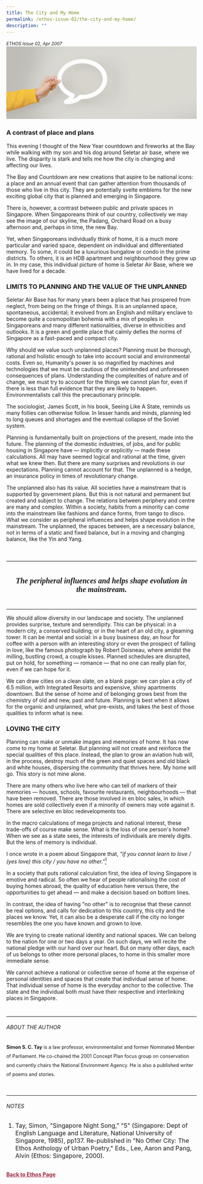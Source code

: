 ```yaml
---
title: The City and My Home
permalink: /ethos-issue-02/the-city-and-my-home/
description: ""
---
```

<style>
	
.back a
{
	color: #9f2943;
	font-weight: bold;
}

.bullet li
{
	font-size:16px;
}
	
.break
{
   border-top: 1px solid  black;
   border-bottom: 1px solid black;
	 padding:20px;
	text-align:center;
	margin-top:50px;
}
	
.break1
{
font-family: Georgia;
	font-size:20px;
	font-style: italic;
	font-weight: bold;
}
	
.maroon h5	
{
	color: white;
	text-align: center;
	font-size: 24px;
}	

.author
{
border-bottom: 1px solid black;
margin-top:40px;
padding-bottom:30px;
border-top: 1px solid black;	

}

.author p {
	font-size: 0.9em;
	line-height:24px !important;
	}	
	
.adapted
{
border-bottom: 1px solid black;
margin-top:40px;
padding-bottom:30px;
}	
	
.adapted p
{
	font-size: 0.9em;
	line-height:24px !important;
}
	
	
.small-text
{
font-size:16px;
}
	
	
	
</style>

<em><small>ETHOS Issue 02, Apr 2007</small></em>
<img src="/images/Landing_Banner_Images/banner_opinion.jpg">



<h3>A contrast of place and plans</h3>

<p>This evening I thought of the New Year countdown and fireworks at the Bay while walking with my son and his dog around Seletar air base, where we live. The disparity is stark and tells me how the city is changing and affecting our lives.</p>

<p>The Bay and Countdown are new creations that aspire to be national icons: a place and an annual event that can gather attention from thousands of those who live in this city. They are potentially svelte emblems for the new exciting global city that is planned and emerging in Singapore.</p>

<p>There is, however, a contrast between public and private spaces in Singapore. When Singaporeans think of our country, collectively we may see the image of our skyline, the Padang, Orchard Road on a busy afternoon and, perhaps in time, the new Bay.</p>

<p>Yet, when Singaporeans individually think of home, it is a much more particular and varied space, dependent on individual and differentiated memory. To some, it could be a luxurious bungalow or condo in the prime districts. To others, it is an HDB apartment and neighbourhood they grew up in. In my case, this individual picture of home is Seletar Air Base, where we have lived for a decade.</p>

<h3>LIMITS TO PLANNING AND THE VALUE OF THE UNPLANNED</h3>

<p>Seletar Air Base has for many years been a place that has prospered from neglect, from being on the fringe of things. It is an unplanned space, spontaneous, accidental; it evolved from an English and military enclave to become quite a cosmopolitan bohemia with a mix of peoples in Singaporeans and many different nationalities, diverse in ethnicities and outlooks. It is a green and gentle place that calmly defies the norms of Singapore as a fast-paced and compact city.</p>

<p>Why should we value such unplanned places? Planning must be thorough, rational and holistic enough to take into account social and environmental costs. Even so, Humanity's power is so magnified by machines and technologies that we must be cautious of the unintended and unforeseen consequences of plans. Understanding the complexities of nature and of change, we must try to account for the things we cannot plan for, even if there is less than full evidence that they are likely to happen. Environmentalists call this the precautionary principle.</p>

<p>The sociologist, James Scott, in his book, Seeing Like A State, reminds us many follies can otherwise follow. In lesser hands and minds, planning led to long queues and shortages and the eventual collapse of the Soviet system.</p>

<p>Planning is fundamentally built on projections of the present, made into the future. The planning of the domestic industries, of jobs, and for public housing in Singapore have — implicitly or explicitly — made these calculations. All may have seemed logical and rational at the time, given what we knew then. But there are many surprises and revolutions in our expectations. Planning cannot account for that. The unplanned is a hedge, an insurance policy in times of revolutionary change.</p>

<p>The unplanned also has its value. All societies have a mainstream that is supported by government plans. But this is not natural and permanent but created and subject to change. The relations between periphery and centre are many and complex. Within a society, habits from a minority can come into the mainstream like fashions and dance forms, from tango to disco. What we consider as peripheral influences and helps shape evolution in the mainstream. The unplanned, the spaces between, are a necessary balance, not in terms of a static and fixed balance, but in a moving and changing balance, like the Yin and Yang.</p>


<div class="break">
<p class="break1">
The peripheral influences and helps shape evolution in the mainstream.
</p>
</div>


<p>We should allow diversity in our landscape and society. The unplanned provides surprise, texture and serendipity. This can be physical: in a modern city, a conserved building; or in the heart of an old city, a gleaming tower. It can be mental and social: in a busy business day, an hour for coffee with a person with an interesting story or even the prospect of falling in love, like the famous photograph by Robert Doisneau, where amidst the milling, bustling crowd, a couple kisses. Planned schedules are disrupted, put on hold, for something — romance — that no one can really plan for, even if we can hope for it.</p>

<p>We can draw cities on a clean slate, on a blank page: we can plan a city of 6.5 million, with Integrated Resorts and expensive, shiny apartments downtown. But the sense of home and of belonging grows best from the chemistry of old and new, past and future. Planning is best when it allows for the organic and unplanned, what pre-exists, and takes the best of those qualities to inform what is new.</p>

<h3>LOVING THE CITY</h3>

<p>Planning can make or unmake images and memories of home. It has now come to my home at Seletar. But planning will not create and reinforce the special qualities of this place. Instead, the plan to grow an aviation hub will, in the process, destroy much of the green and quiet spaces and old black and white houses, dispersing the community that thrives here. My home will go. This story is not mine alone.</p>

<p>There are many others who live here who can tell of markers of their memories — houses, schools, favourite restaurants, neighbourhoods — that have been removed. There are those involved in en bloc sales, in which homes are sold collectively even if a minority of owners may vote against it. There are selective en bloc redevelopments too.</p>

<p>In the macro calculations of mega projects and national interest, these trade-offs of course make sense. What is the loss of one person's home? When we see as a state sees, the interests of individuals are merely digits. But the lens of memory is individual.</p>

<p>I once wrote in a poem about Singapore that,<em> "if you cannot learn to love / (yes love) this city / you have no other."</em><a href="#notes"><sup>1</sup></a></p>

<p>In a society that puts rational calculation first, the idea of loving Singapore is emotive and radical. So often we hear of people rationalising the cost of buying homes abroad, the quality of education here versus there, the opportunities to get ahead — and make a decision based on bottom lines.</p>

<p>In contrast, the idea of having "no other" is to recognise that these cannot be real options, and calls for dedication to this country, this city and the places we know. Yet, it can also be a desperate call if the city no longer resembles the one you have known and grown to love.</p>


<p>We are trying to create national identity and national spaces. We can belong to the nation for one or two days a year. On such days, we will recite the national pledge with our hand over our heart. But on many other days, each of us belongs to other more personal places, to home in this smaller more immediate sense.</p>

<p>We cannot achieve a national or collective sense of home at the expense of personal identities and spaces that create that individual sense of home. That individual sense of home is the everyday anchor to the collective. The state and the individual both must have their respective and interlinking places in Singapore.</p>

<div class="author">

<h6>ABOUT THE AUTHOR</h6>

<p class="small-text"><strong>Simon S. C. Tay</strong> is a law professor, environmentalist and former Nominated Member of Parliament. He co-chaired the 2001 Concept Plan focus group on conservation and currently chairs the National Environment Agency. He is also a published writer of poems and stories.</p>

</div>

<h6><a name="notes"></a>NOTES</h6>

<ol>
<li class="small-text">Tay, Simon, "Singapore Night Song," "5" (Singapore: Dept of English Language and Literature, National University of Singapore, 1985), pp137. Re-published in "No Other City: The Ethos Anthology of Urban Poetry," Eds., Lee, Aaron and Pang, Alvin (Ethos: Singapore, 2000).</li>
</ol>

<br>

<div class="back">
<a href="/ethos/">Back to Ethos Page</a>	
</div>